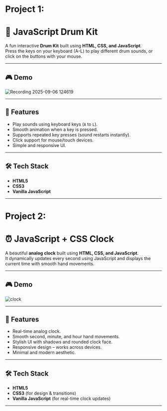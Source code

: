 # Project 1:
# 🥁 JavaScript Drum Kit

A fun interactive **Drum Kit** built using **HTML, CSS, and JavaScript**.  
Press the keys on your keyboard (A–L) to play different drum sounds, or click on the buttons with your mouse.  

---

## 🎮 Demo
![Recording 2025-09-06 124619](https://github.com/user-attachments/assets/23f8a757-5483-47c3-b695-0a46a098e5cb)


---

## 🚀 Features
- Play sounds using keyboard keys (`A` to `L`).
- Smooth animation when a key is pressed.
- Supports repeated key presses (sound restarts instantly).
- Click support for mouse/touch devices.
- Simple and responsive UI.

---

## 🛠️ Tech Stack
- **HTML5**
- **CSS3**
- **Vanilla JavaScript**

---

# Project 2:

# ⏰ JavaScript + CSS Clock

A beautiful **analog clock** built using **HTML, CSS, and JavaScript**.  
It dynamically updates every second using JavaScript and displays the current time with smooth hand movements.  

---

## 🎮 Demo
![clock](https://github.com/user-attachments/assets/2f191c2c-9153-4408-b19a-5ed88893a9b9)


---

## 🚀 Features
- Real-time analog clock.
- Smooth second, minute, and hour hand movements.
- Stylish UI with shadows and rounded clock face.
- Responsive design – works across devices.
- Minimal and modern aesthetic.

---

## 🛠️ Tech Stack
- **HTML5**
- **CSS3** (for design & transitions)
- **Vanilla JavaScript** (for real-time clock updates)

---


